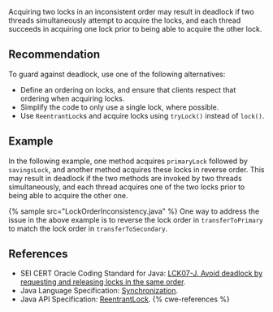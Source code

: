Acquiring two locks in an inconsistent order may result in deadlock if two threads simultaneously attempt to acquire the locks, and each thread succeeds in acquiring one lock prior to being able to acquire the other lock.


## Recommendation
To guard against deadlock, use one of the following alternatives:

* Define an ordering on locks, and ensure that clients respect that ordering when acquiring locks.
* Simplify the code to only use a single lock, where possible.
* Use `ReentrantLock`s and acquire locks using `tryLock()` instead of `lock()`.

## Example
In the following example, one method acquires `primaryLock` followed by `savingsLock`, and another method acquires these locks in reverse order. This may result in deadlock if the two methods are invoked by two threads simultaneously, and each thread acquires one of the two locks prior to being able to acquire the other one.

{% sample src="LockOrderInconsistency.java" %}
One way to address the issue in the above example is to reverse the lock order in `transferToPrimary` to match the lock order in `transferToSecondary`.


## References
* SEI CERT Oracle Coding Standard for Java: [LCK07-J. Avoid deadlock by requesting and releasing locks in the same order](https://wiki.sei.cmu.edu/confluence/display/java/LCK07-J.+Avoid+deadlock+by+requesting+and+releasing+locks+in+the+same+order).
* Java Language Specification: [Synchronization](https://docs.oracle.com/javase/specs/jls/se11/html/jls-17.html#jls-17.1).
* Java API Specification: [ReentrantLock](https://docs.oracle.com/en/java/javase/11/docs/api/java.base/java/util/concurrent/locks/ReentrantLock.html).
{% cwe-references %}
